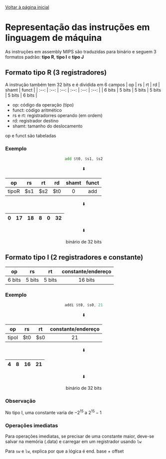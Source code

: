 [Voltar à página inicial](https://github.com/W4RT1N5/fac#glossário)
# Representação das instruções em linguagem de máquina
As instruções em assembly MIPS são traduzidas para binário e seguem 3 formatos padrão: **tipo R**, **tipo I** e **tipo J**
## Formato tipo R (3 registradores)
A instrução também tem 32 bits e é dividida em 6 campos
| op | rs | rt | rd | shamt | funct |
| :--: | :--: | :--: | :--: | :--: | :--: |
| 6 bits | 5 bits | 5 bits | 5 bits | 5 bits | 6 bits |
* op: código da operação (tipo)
* funct: código aritmético
* rs e rt: registradorres operando (em ordem)
* rd: registrador destino
* shamt: tamanho do deslocamento <!--shift amount-->

op e funct são tabeladas 
### Exemplo
<div align="center">

```asm
add $t0, $s1, $s2
```
<!--<svg id="arrow-down-circle" xmlns="http://www.w3.org/2000/svg" width="30" height="30" fill="currentColor" class="bi bi-arrow-down-circle-fill" viewBox="0 0 16 16"><path d="M16 8A8 8 0 1 1 0 8a8 8 0 0 1 16 0zM8.5 4.5a.5.5 0 0 0-1 0v5.793L5.354 8.146a.5.5 0 1 0-.708.708l3 3a.5.5 0 0 0 .708 0l3-3a.5.5 0 0 0-.708-.708L8.5 10.293V4.5z"/></svg>-->

:arrow_down:

| op | rs | rt | rd | shamt | funct |
| :--: | :--: | :--: | :--: | :--: | :--: |  
| tipoR | $s1 | $s2 | $t0 | 0 | add |
  
:arrow_down:

| 0 | 17 | 18 | 8 | 0 | 32 |  
| :--: | :--: | :--: | :--: | :--: | :--: |

:arrow_down:

binário de 32 bits
</div>

## Formato tipo I (2 registradores e constante)
| op | rs | rt | constante/endereço | 
| :--: | :--: | :--: | :--: |  
| 6 bits | 5 bits | 5 bits | 16 bits

### Exemplo
<div align="center">

```asm
addi $t0, $s0, 21
```
:arrow_down:

| op | rs | rt | constante/endereço | 
| :--: | :--: | :--: | :--: |  
| tipoI | $t0 | $s0 | 21

:arrow_down:

| 4 | 8 | 16 | 21 |
| :--: | :--: | :--: | :--: |

:arrow_down:

binário de 32 bits
</div>

### Observação
No tipo I, uma constante varia de $-2^{15}$ a $2^{15}-1$  
### Operações imediatas
Para operações imediatas, se precisar de uma constante maior, deve-se salvar na memória (.data) e carregar em um registrador usando `lw`

Para `sw` e `lw`, explica por que a lógica é end. base + offset

<!--<svg id="arrow-down-circle" xmlns="http://www.w3.org/2000/svg" width="30" height="30" fill="currentColor" class="bi bi-arrow-down-circle-fill" viewBox="0 0 16 16"><path d="M16 8A8 8 0 1 1 0 8a8 8 0 0 1 16 0zM8.5 4.5a.5.5 0 0 0-1 0v5.793L5.354 8.146a.5.5 0 1 0-.708.708l3 3a.5.5 0 0 0 .708 0l3-3a.5.5 0 0 0-.708-.708L8.5 10.293V4.5z"/></svg>-->

